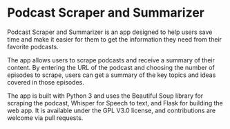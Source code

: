 # Podcast Scraper and Summarizer
Podcast Scraper and Summarizer is an app designed to help users save time and make it easier for them to get the information they need from their favorite podcasts.

The app allows users to scrape podcasts and receive a summary of their content. By entering the URL of the podcast and choosing the number of episodes to scrape, users can get a summary of the key topics and ideas covered in those episodes.

The app is built with Python 3 and uses the Beautiful Soup library for scraping the podcast, Whisper for Speech to text, and Flask for building the web app. It is available under the GPL V3.0 license, and contributions are welcome via pull requests.



